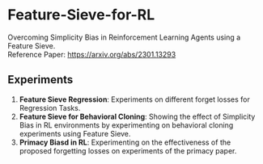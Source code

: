 # Feature-Sieve-for-RL
Overcoming Simplicity Bias in Reinforcement Learning Agents using a Feature Sieve.\
Reference Paper: https://arxiv.org/abs/2301.13293

## Experiments
1) **Feature Sieve Regression**: Experiments on different forget losses for Regression Tasks.
2) **Feature Sieve for Behavioral Cloning**: Showing the effect of Simplicity Bias in RL environments by experimenting on behavioral cloning experiments using Feature Sieve.
3) **Primacy Biasd in RL**: Experimenting on the effectiveness of the proposed forgetting losses on experiments of the primacy paper.